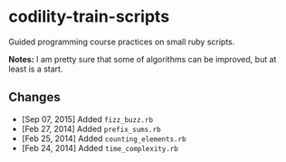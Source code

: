 codility-train-scripts
======================

Guided programming course practices on small ruby scripts.

**Notes:** I am pretty sure that some of algorithms can be improved, but at least is a start.

## Changes
* [Sep 07, 2015] Added `fizz_buzz.rb`
* [Feb 27, 2014] Added `prefix_sums.rb`
* [Feb 25, 2014] Added `counting_elements.rb`
* [Feb 24, 2014] Added `time_complexity.rb`

